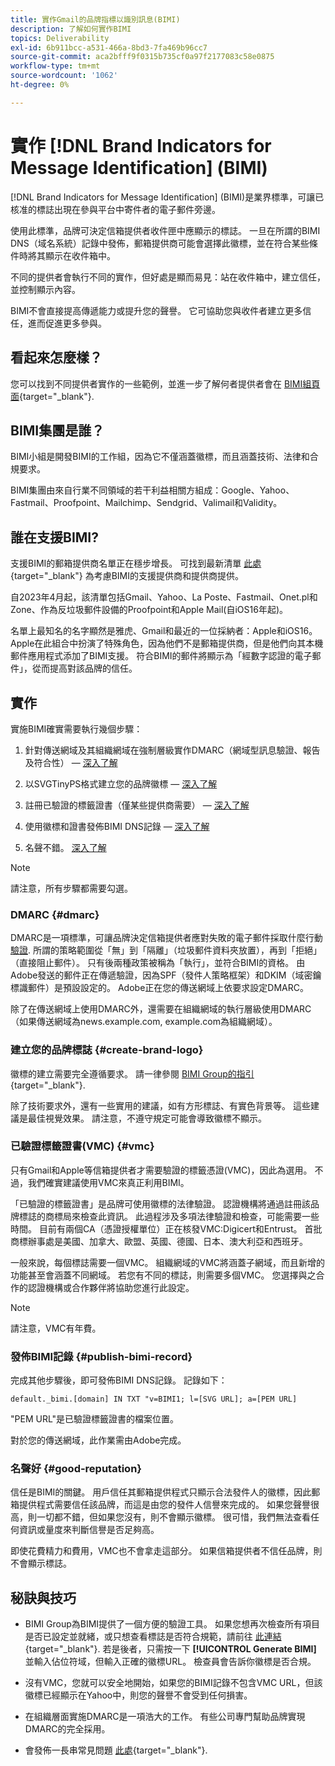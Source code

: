 ```yaml
---
title: 實作Gmail的品牌指標以識別訊息(BIMI)
description: 了解如何實作BIMI
topics: Deliverability
exl-id: 6b911bcc-a531-466a-8bd3-7fa469b96cc7
source-git-commit: aca2bfff9f0315b735cf0a97f2177083c58e0875
workflow-type: tm+mt
source-wordcount: '1062'
ht-degree: 0%

---
```


# 實作 [!DNL Brand Indicators for Message Identification] (BIMI)

[!DNL Brand Indicators for Message Identification] (BIMI)是業界標準，可讓已核准的標誌出現在參與平台中寄件者的電子郵件旁邊。

使用此標準，品牌可決定信箱提供者收件匣中應顯示的標誌。 一旦在所謂的BIMI DNS（域名系統）記錄中發佈，郵箱提供商可能會選擇此徽標，並在符合某些條件時將其顯示在收件箱中。

不同的提供者會執行不同的實作，但好處是顯而易見：站在收件箱中，建立信任，並控制顯示內容。

BIMI不會直接提高傳遞能力或提升您的聲譽。 它可協助您與收件者建立更多信任，進而促進更多參與。

## 看起來怎麼樣？

您可以找到不同提供者實作的一些範例，並進一步了解何者提供者會在 [BIMI組頁面](https://bimigroup.org/where-is-my-bimi-logo-displayed/){target="_blank"}.

## BIMI集團是誰？

BIMI小組是開發BIMI的工作組，因為它不僅涵蓋徽標，而且涵蓋技術、法律和合規要求。

BIMI集團由來自行業不同領域的若干利益相關方組成：Google、Yahoo、Fastmail、Proofpoint、Mailchimp、Sendgrid、Valimail和Validity。

## 誰在支援BIMI?

支援BIMI的郵箱提供商名單正在穩步增長。 可找到最新清單 [此處](https://bimigroup.org/bimi-infographic/){target="_blank"} 為考慮BIMI的支援提供商和提供商提供。

自2023年4月起，該清單包括Gmail、Yahoo、La Poste、Fastmail、Onet.pl和Zone、作為反垃圾郵件設備的Proofpoint和Apple Mail(自iOS16年起)。

名單上最知名的名字顯然是雅虎、Gmail和最近的一位採納者：Apple和iOS16。 Apple在此組合中扮演了特殊角色，因為他們不是郵箱提供商，但是他們向其本機郵件應用程式添加了BIMI支援。 符合BIMI的郵件將顯示為「經數字認證的電子郵件」，從而提高對該品牌的信任。

## 實作

實施BIMI確實需要執行幾個步驟：

1. 針對傳送網域及其組織網域在強制層級實作DMARC（網域型訊息驗證、報告及符合性） —  [深入了解](#dmarc)

1. 以SVGTinyPS格式建立您的品牌徽標 —  [深入了解](#create-brand-logo)

1. 註冊已驗證的標籤證書（僅某些提供商需要） —  [深入了解](#vmc)

1. 使用徽標和證書發佈BIMI DNS記錄 —  [深入了解](#publish-bimi-record)

1. 名聲不錯。 [深入了解](#good-reputation)

>[!NOTE]
>
>請注意，所有步驟都需要勾選。


### DMARC {#dmarc}

DMARC是一項標準，可讓品牌決定信箱提供者應對失敗的電子郵件採取什麼行動 [驗證](../additional-resources/authentication.md). 所謂的策略範圍從「無」到「隔離」（垃圾郵件資料夾放置），再到「拒絕」（直接阻止郵件）。 只有後兩種政策被稱為「執行」，並符合BIMI的資格。 由Adobe發送的郵件正在傳遞驗證，因為SPF（發件人策略框架）和DKIM（域密鑰標識郵件）是預設設定的。 Adobe正在您的傳送網域上依要求設定DMARC。

除了在傳送網域上使用DMARC外，還需要在組織網域的執行層級使用DMARC（如果傳送網域為news.example.com, example.com為組織網域）。

### 建立您的品牌標誌 {#create-brand-logo}

徽標的建立需要完全遵循要求。 請一律參閱 [BIMI Group的指引](https://bimigroup.org/creating-bimi-svg-logo-files/){target="_blank"}.

除了技術要求外，還有一些實用的建議，如有方形標誌、有實色背景等。 這些建議是最佳視覺效果。
請注意，不遵守規定可能會導致徽標不顯示。

### 已驗證標籤證書(VMC) {#vmc}

只有Gmail和Apple等信箱提供者才需要驗證的標籤憑證(VMC)，因此為選用。 不過，我們確實建議使用VMC來真正利用BIMI。

「已驗證的標籤證書」是品牌可使用徽標的法律驗證。 認證機構將通過註冊該品牌標誌的商標局來檢查此資訊。 此過程涉及多項法律驗證和檢查，可能需要一些時間。 目前有兩個CA（憑證授權單位）正在核發VMC:Digicert和Entrust。 首批商標辦事處是美國、加拿大、歐盟、英國、德國、日本、澳大利亞和西班牙。

一般來說，每個標誌需要一個VMC。 組織網域的VMC將涵蓋子網域，而且新增的功能甚至會涵蓋不同網域。 若您有不同的標誌，則需要多個VMC。 您選擇與之合作的認證機構或合作夥伴將協助您進行此設定。

>[!NOTE]
>
>請注意，VMC有年費。

### 發佈BIMI記錄 {#publish-bimi-record}

完成其他步驟後，即可發佈BIMI DNS記錄。 記錄如下：

```
default._bimi.[domain] IN TXT "v=BIMI1; l=[SVG URL]; a=[PEM URL]
```

&quot;PEM URL&quot;是已驗證標籤證書的檔案位置。

對於您的傳送網域，此作業需由Adobe完成。

### 名聲好 {#good-reputation}

信任是BIMI的關鍵。 用戶信任其郵箱提供程式只顯示合法發件人的徽標，因此郵箱提供程式需要信任該品牌，而這是由您的發件人信譽來完成的。 如果您聲譽很高，則一切都不錯，但如果您沒有，則不會顯示徽標。 很可惜，我們無法查看任何資訊或量度來判斷信譽是否足夠高。

即使花費精力和費用，VMC也不會拿走這部分。 如果信箱提供者不信任品牌，則不會顯示標誌。

## 秘訣與技巧

* BIMI Group為BIMI提供了一個方便的驗證工具。 如果您想再次檢查所有項目是否已設定並就緒，或只想查看標誌是否符合規範，請前往 [此連結](https://bimigroup.org/bimi-generator/){target="_blank"}. 若是後者，只需按一下 **[!UICONTROL Generate BIMI]** 並輸入佔位符域，但輸入正確的徽標URL。 檢查員會告訴你徽標是否合規。

* 沒有VMC，您就可以安全地開始，如果您的BIMI記錄不包含VMC URL，但該徽標已經顯示在Yahoo中，則您的聲譽不會受到任何損害。

* 在組織層面實施DMARC是一項浩大的工作。 有些公司專門幫助品牌實現DMARC的完全採用。

* 會發佈一長串常見問題 [此處](https://bimigroup.org/faqs-for-senders-esps/){target="_blank"}.
